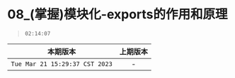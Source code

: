 # 08_(掌握)模块化-exports的作用和原理

> `02:14:07`

|本期版本|上期版本
|:---:|:---:
`Tue Mar 21 15:29:37 CST 2023` | -
